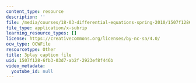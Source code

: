 ```yaml
---
content_type: resource
description: ''
file: /media/courses/18-03-differential-equations-spring-2010/1507f1286fb303d7ab2f2923ef8f446b_z-meBrqcy_I.srt
file_type: application/x-subrip
learning_resource_types: []
license: https://creativecommons.org/licenses/by-nc-sa/4.0/
ocw_type: OCWFile
resourcetype: Other
title: 3play caption file
uid: 1507f128-6fb3-03d7-ab2f-2923ef8f446b
video_metadata:
  youtube_id: null
---
```

